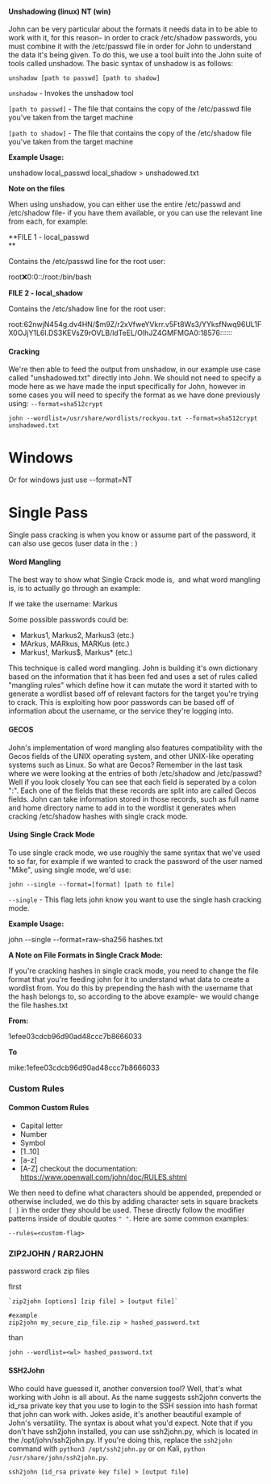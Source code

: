 
#### Unshadowing (linux) NT (win)

John can be very particular about the formats it needs data in to be able to work with it, for this reason- in order to crack /etc/shadow passwords, you must combine it with the /etc/passwd file in order for John to understand the data it's being given. To do this, we use a tool built into the John suite of tools called unshadow. The basic syntax of unshadow is as follows:

`unshadow [path to passwd] [path to shadow]`

`unshadow` - Invokes the unshadow tool  

`[path to passwd]` - The file that contains the copy of the /etc/passwd file you've taken from the target machine  

`[path to shadow]` - The file that contains the copy of the /etc/shadow file you've taken from the target machine

**Example Usage:**

unshadow local_passwd local_shadow > unshadowed.txt

**Note on the files**

When using unshadow, you can either use the entire /etc/passwd and /etc/shadow file- if you have them available, or you can use the relevant line from each, for example:

**FILE 1 - local_passwd  
**

Contains the /etc/passwd line for the root user:

root:x:0:0::/root:/bin/bash

**FILE 2 - local_shadow**

Contains the /etc/shadow line for the root user:  

root:$6$2nwjN454g.dv4HN/$m9Z/r2xVfweYVkrr.v5Ft8Ws3/YYksfNwq96UL1FX0OJjY1L6l.DS3KEVsZ9rOVLB/ldTeEL/OIhJZ4GMFMGA0:18576::::::

####   

#### Cracking

We're then able to feed the output from unshadow, in our example use case called "unshadowed.txt" directly into John. We should not need to specify a mode here as we have made the input specifically for John, however in some cases you will need to specify the format as we have done previously using: `--format=sha512crypt`

`john --wordlist=/usr/share/wordlists/rockyou.txt --format=sha512crypt unshadowed.txt`





# Windows 
Or for windows just use --format=NT 




# Single Pass

Single pass cracking is when you know or assume part of the password, it can also use gecos (user data in the : )

#### Word Mangling  

The best way to show what Single Crack mode is,  and what word mangling is, is to actually go through an example:

If we take the username: Markus

Some possible passwords could be:

- Markus1, Markus2, Markus3 (etc.)
- MArkus, MARkus, MARKus (etc.)
- Markus!, Markus$, Markus* (etc.)

This technique is called word mangling. John is building it's own dictionary based on the information that it has been fed and uses a set of rules called "mangling rules" which define how it can mutate the word it started with to generate a wordlist based off of relevant factors for the target you're trying to crack. This is exploiting how poor passwords can be based off of information about the username, or the service they're logging into.  

####   

#### GECOS

John's implementation of word mangling also features compatibility with the Gecos fields of the UNIX operating system, and other UNIX-like operating systems such as Linux. So what are Gecos? Remember in the last task where we were looking at the entries of both /etc/shadow and /etc/passwd? Well if you look closely You can see that each field is seperated by a colon ":". Each one of the fields that these records are split into are called Gecos fields. John can take information stored in those records, such as full name and home directory name to add in to the wordlist it generates when cracking /etc/shadow hashes with single crack mode.

  

#### Using Single Crack Mode

To use single crack mode, we use roughly the same syntax that we've used to so far, for example if we wanted to crack the password of the user named "Mike", using single mode, we'd use:  

`john --single --format=[format] [path to file]`

`--single` - This flag lets john know you want to use the single hash cracking mode.

**Example Usage:**

john --single --format=raw-sha256 hashes.txt

**A Note on File Formats in Single Crack Mode:**

If you're cracking hashes in single crack mode, you need to change the file format that you're feeding john for it to understand what data to create a wordlist from. You do this by prepending the hash with the username that the hash belongs to, so according to the above example- we would change the file hashes.txt

**From:**  

1efee03cdcb96d90ad48ccc7b8666033

**To**

mike:1efee03cdcb96d90ad48ccc7b8666033

### Custom Rules

#### Common Custom Rules
- Capital letter
- Number
- Symbol
- [1..10]
- [a-z]
- [A-Z]
checkout the documentation: https://www.openwall.com/john/doc/RULES.shtml

We then need to define what characters should be appended, prepended or otherwise included, we do this by adding character sets in square brackets `[ ]` in the order they should be used. These directly follow the modifier patterns inside of double quotes `" "`. Here are some common examples:


```
--rules=<custom-flag> 

```



### ZIP2JOHN / RAR2JOHN
password crack zip files

first
```
`zip2john [options] [zip file] > [output file]`

#example
zip2john my_secure_zip_file.zip > hashed_password.txt
```

than 
```
john --wordlist=<wl> hashed_password.txt
```



#### SSH2John

Who could have guessed it, another conversion tool? Well, that's what working with John is all about. As the name suggests ssh2john converts the id_rsa private key that you use to login to the SSH session into hash format that john can work with. Jokes aside, it's another beautiful example of John's versatility. The syntax is about what you'd expect. Note that if you don't have ssh2john installed, you can use ssh2john.py, which is located in the /opt/john/ssh2john.py. If you're doing this, replace the `ssh2john` command with `python3 /opt/ssh2john.py` or on Kali, `python /usr/share/john/ssh2john.py`.

`ssh2john [id_rsa private key file] > [output file]`
